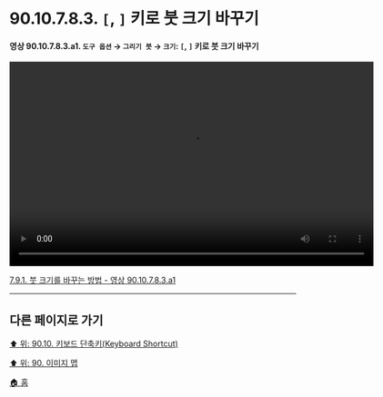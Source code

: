 # 90.10.7.8.3. `[`, `]` 키로 붓 크기 바꾸기

<a id="90-10-07-08-03-a1"></a>

#### 영상 90.10.7.8.3.a1. `도구 옵션` → `그리기 붓` → `크기`: `[`, `]` 키로 붓 크기 바꾸기
<video controls="controls" width="640" height="360" src="https://github.com/wonder13662/gimp/assets/15767104/50debe52-352d-414c-b81e-4a081319158c"></video>

[7.9.1. 붓 크기를 바꾸는 방법 - 영상 90.10.7.8.3.a1](./07-09-01-how-to-change-the-size-of-a-brush.md#90-10-07-08-03-a1)

***

## 다른 페이지로 가기

[⬆️ 위: 90.10. 키보드 단축키(Keyboard Shortcut)](./90-10-00-keyboard_shortcut.md)

[⬆️ 위: 90. 이미지 맵](./90-00-image-map.md)

[🏠 홈](./00-home.md)